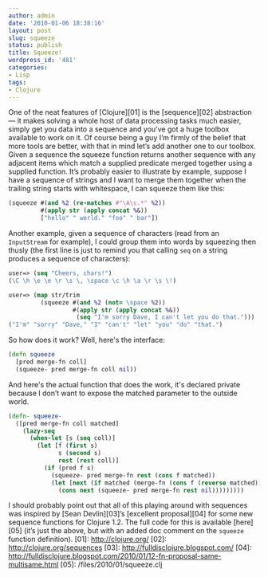 ```yaml
---
author: admin
date: '2010-01-06 18:38:16'
layout: post
slug: squeeze
status: publish
title: Squeeze!
wordpress_id: '481'
categories:
- Lisp
tags:
- Clojure
---
```


One of the neat features of [Clojure][01] is the [sequence][02] abstraction — it makes solving a whole host of data processing tasks much easier, simply get you data into a sequence and you've got a huge toolbox available to work on it. Of course being a guy I’m firmly of the belief that more tools are better, with that in mind let’s add another one to our toolbox. Given a sequence the squeeze function returns another sequence with any adjacent items which match a supplied predicate merged together using a supplied function. It’s probably easier to illustrate by example, suppose I have a sequence of strings and I want to merge them together when the trailing string starts with whitespace, I can squeeze them like this:

```clj
(squeeze #(and %2 (re-matches #"\A\s.*" %2))
         #(apply str (apply concat %&))
         ["hello" " world." "foo" " bar"])
```

Another example, given a sequence of characters (read from an `InputStream` for example), I could group them into words by squeezing then thusly (the first line is just to remind you that calling `seq` on a string produces a sequence of characters):

```clj
user=> (seq "Cheers, chars!")
(\C \h \e \e \r \s \, \space \c \h \a \r \s \!)

user=> (map str/trim
         (squeeze #(and %2 (not= \space %2))
                  #(apply str (apply concat %&))
                   (seq "I'm sorry Dave, I can't let you do that.")))
("I'm" "sorry" "Dave," "I" "can't" "let" "you" "do" "that.")
```

So how does it work? Well, here's the interface:

```clj
(defn squeeze
  [pred merge-fn coll]
  (squeeze- pred merge-fn coll nil))
```

And here's the actual function that does the work, it's declared private
because I don’t want to expose the matched parameter to the outside
world.

```clj
(defn- squeeze-
  ([pred merge-fn coll matched]
    (lazy-seq
      (when-let [s (seq coll)]
        (let [f (first s)
              s (second s)
              rest (rest coll)]
          (if (pred f s)
            (squeeze- pred merge-fn rest (cons f matched))
            (let [next (if matched (merge-fn (cons f (reverse matched))) f)]
              (cons next (squeeze- pred merge-fn rest nil)))))))))
```

I should probably point out that all of this playing around with
sequences was inspired by [Sean Devlin][03]’s [excellent proposal][04]
for some new sequence functions for Clojure 1.2. The full code for this
is available [here][05] (it’s just the above, but with an added doc
comment on the `squeeze` function definition).
[01]: http://clojure.org/
[02]: http://clojure.org/sequences
[03]: http://fulldisclojure.blogspot.com/
[04]: http://fulldisclojure.blogspot.com/2010/01/12-fn-proposal-same-multisame.html
[05]: /files/2010/01/squeeze.clj

